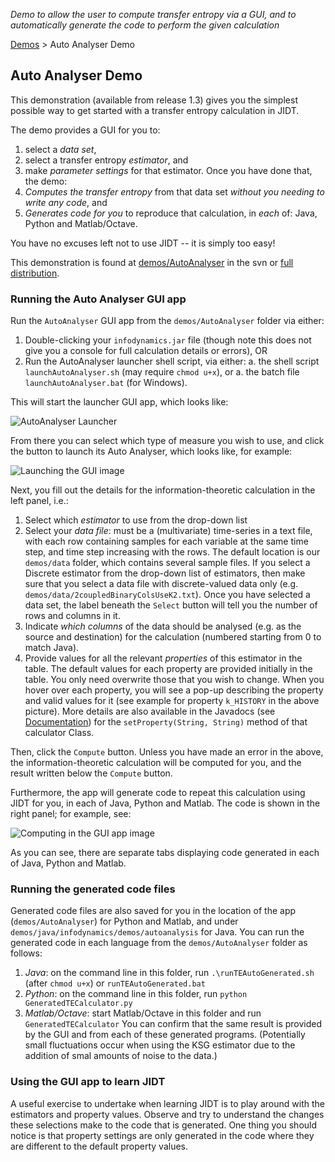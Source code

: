 _Demo to allow the user to compute transfer entropy via a GUI, and to automatically generate the code to perform the given calculation_

[Demos](Demos) > Auto Analyser Demo

## Auto Analyser Demo

This demonstration (available from release 1.3) gives you the simplest possible way to get started with a transfer entropy calculation in JIDT.

The demo provides a GUI for you to:
 1. select a *data set*,
 1. select a transfer entropy *estimator*, and
 1. make *parameter settings* for that estimator.
Once you have done that, the demo:
 1. *Computes the transfer entropy* from that data set _without you needing to write any code_, and
 1. *Generates code for you* to reproduce that calculation, in _each_ of: Java, Python and Matlab/Octave.

You have no excuses left not to use JIDT -- it is simply too easy!

This demonstration is found at [demos/AutoAnalyser](../blob/master/demos/AutoAnalyser) in the svn or [full distribution](Downloads).

### Running the Auto Analyser GUI app

Run the `AutoAnalyser` GUI app from the `demos/AutoAnalyser` folder via either:
 1. Double-clicking your `infodynamics.jar` file (though note this does not give you a console for full calculation details or errors), OR
 1. Run the AutoAnalyser launcher shell script, via either:
  a. the shell script `launchAutoAnalyser.sh` (may require `chmod u+x`), or
  a. the batch file `launchAutoAnalyser.bat` (for Windows).

This will start the launcher GUI app, which looks like:

![AutoAnalyser Launcher](https://raw.githubusercontent.com/jlizier/jidt/master/web/AutoAnalyserGUI-1-Launch.png)

From there you can select which type of measure you wish to use, and click the button to launch its Auto Analyser, which looks like, for example:

![Launching the GUI image](https://raw.githubusercontent.com/jlizier/jidt/master/web/AutoAnalyserGUI-1-Launch.png)

Next, you fill out the details for the information-theoretic calculation in the left panel, i.e.:
 1. Select which *estimator* to use from the drop-down list
 1. Select your *data file*: must be a (multivariate) time-series in a text file, with each row containing samples for each variable at the same time step, and time step increasing with the rows. The default location is our `demos/data` folder, which contains several sample files. If you select a Discrete estimator from the drop-down list of estimators, then make sure that you select a data file with discrete-valued data only (e.g. `demos/data/2coupledBinaryColsUseK2.txt`). Once you have selected a data set, the label beneath the `Select` button will tell you the number of rows and columns in it.
 1. Indicate *which columns* of the data should be analysed (e.g. as the source and destination) for the calculation (numbered starting from 0 to match Java).
 1. Provide values for all the relevant *properties* of this estimator in the table. The default values for each property are provided initially in the table. You only need overwrite those that you wish to change. When you hover over each property, you will see a pop-up describing the property and valid values for it (see example for property `k_HISTORY` in the above picture). More details are also available in the Javadocs (see [Documentation](Documentation)) for the `setProperty(String, String)` method of that calculator Class.

Then, click the `Compute` button. Unless you have made an error in the above, the information-theoretic calculation will be computed for you, and the result written below the `Compute` button.

Furthermore, the app will generate code to repeat this calculation using JIDT for you, in each of Java, Python and Matlab. The code is shown in the right panel; for example, see:

![Computing in the GUI app image](https://raw.githubusercontent.com/jlizier/jidt/master/web/AutoAnalyserGUI-2-Compute.png)

As you can see, there are separate tabs displaying code generated in each of Java, Python and Matlab.

### Running the generated code files

Generated code files are also saved for you in the location of the app (`demos/AutoAnalyser`) for Python and Matlab, and under `demos/java/infodynamics/demos/autoanalysis` for Java. You can run the generated code in each language from the `demos/AutoAnalyser` folder as follows:
 1. *Java*: on the command line in this folder, run `.\runTEAutoGenerated.sh` (after `chmod u+x`) or `runTEAutoGenerated.bat`
 1. *Python*: on the command line in this folder, run `python GeneratedTECalculator.py`
 1. *Matlab/Octave*: start Matlab/Octave in this folder and run `GeneratedTECalculator`
You can confirm that the same result is provided by the GUI and from each of these generated programs. (Potentially small fluctuations occur when using the KSG estimator due to the addition of smal amounts of noise to the data.)

### Using the GUI app to learn JIDT

A useful exercise to undertake when learning JIDT is to play around with the estimators and property values. Observe and try to understand the changes these selections make to the code that is generated. One thing you should notice is that property settings are only generated in the code where they are different to the default property values.